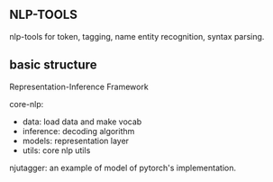
NLP-TOOLS
---
nlp-tools for token, tagging, name entity recognition, syntax parsing.

basic structure
---
Representation-Inference Framework

core-nlp:
- data: load data and make vocab
- inference: decoding algorithm
- models: representation layer
- utils: core nlp utils

njutagger: an example of model of pytorch's implementation.